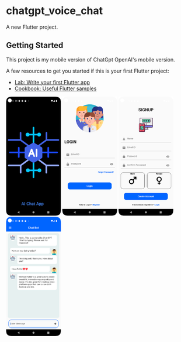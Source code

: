 # chatgpt_voice_chat

A new Flutter project.

## Getting Started

This project is my mobile version of ChatGpt OpenAI's mobile version.

A few resources to get you started if this is your first Flutter project:

- [Lab: Write your first Flutter app](https://docs.flutter.dev/get-started/codelab)
- [Cookbook: Useful Flutter samples](https://docs.flutter.dev/cookbook)


<img src="https://github.com/mananrg/Flutter_ChatGPT_Bot/blob/main/splashscreen.png" width="150">
<img src="https://github.com/mananrg/Flutter_ChatGPT_Bot/blob/main/loginscreen.png" width="150">
<img src="https://github.com/mananrg/Flutter_ChatGPT_Bot/blob/main/signupscreen.png" width="150">
<img src="https://github.com/mananrg/Flutter_ChatGPT_Bot/blob/main/mainscreen.png" width="150">
